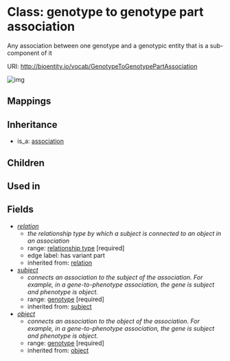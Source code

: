 # Class: genotype to genotype part association


Any association between one genotype and a genotypic entity that is a sub-component of it

URI: http://bioentity.io/vocab/GenotypeToGenotypePartAssociation

![img](http://yuml.me/diagram/nofunky/class/\[Association]^-\[GenotypeToGenotypePartAssociation],%20\[GenotypeToGenotypePartAssociation]-%20relation>\[RelationshipType],%20\[GenotypeToGenotypePartAssociation]-%20subject>\[Genotype],%20\[GenotypeToGenotypePartAssociation]-%20object>\[Genotype],%20)
## Mappings

## Inheritance

 *  is_a: [association](Association.md)
## Children

## Used in

## Fields

 * _[relation](relation.md)_
    * _the relationship type by which a subject is connected to an object in an association_
    * range: [relationship type](RelationshipType.md) [required]
    * edge label: has variant part
    * inherited from: [relation](relation.md)
 * _[subject](subject.md)_
    * _connects an association to the subject of the association. For example, in a gene-to-phenotype association, the gene is subject and phenotype is object._
    * range: [genotype](Genotype.md) [required]
    * inherited from: [subject](subject.md)
 * _[object](object.md)_
    * _connects an association to the object of the association. For example, in a gene-to-phenotype association, the gene is subject and phenotype is object._
    * range: [genotype](Genotype.md) [required]
    * inherited from: [object](object.md)
